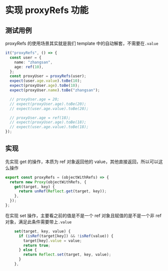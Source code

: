 # 实现 proxyRefs 功能

## 测试用例

proxyRefs 的使用场景其实就是我们 template 中的自动解套，不需要在`.value`

```ts
it("proxyRefs", () => {
  const user = {
    name: "zhangsan",
    age: ref(10),
  };
  const proxyUser = proxyRefs(user);
  expect(user.age.value).toBe(10);
  expect(proxyUser.age).toBe(10);
  expect(proxyUser.name).toBe("zhangsan");

  // proxyUser.age = 20;
  // expect(proxyUser.age).toBe(20);
  // expect(user.age.value).toBe(20);

  // proxyUser.age = ref(18);
  // expect(proxyUser.age).toBe(18);
  // expect(user.age.value).toBe(18);
});
```

## 实现

先实现 get 的操作，本质为 ref 对象返回他的 value，其他直接返回，所以可以这么操作

```ts
export const proxyRefs = (objectWithRefs) => {
  return new Proxy(objectWithRefs, {
    get(target, key) {
      return unRef(Reflect.get(target, key));
    },
  });
};
```

在实现 set 操作，主要看之前的值是不是一个 ref 对象且赋值的是不是一个非 ref 对象，满足此条件需要带上`.value`

```ts
    set(target, key, value) {
      if (isRef(target[key]) && !isRef(value)) {
        target[key].value = value;
        return true;
      } else {
        return Reflect.set(target, key, value);
      }
    },
```
